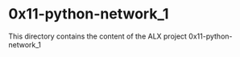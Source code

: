 # 0x11-python-network_1

This directory contains the content of the ALX project 0x11-python-network_1
